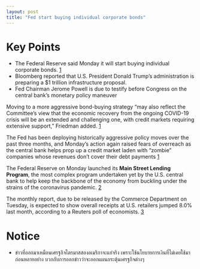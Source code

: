 ```yaml
---
layout: post
title: "Fed start buying individual corporate bonds"
---
```

# Key Points
* The Federal Reserve said Monday it will start buying individual corporate bonds. [1][1]
* Bloomberg reported that U.S. President Donald Trump’s administration is preparing a $1 trillion infrastructure proposal.
* Fed Chairman Jerome Powell is due to testify before Congress on the central bank’s monetary policy maneuver


 Moving to a more aggressive bond-buying strategy “may also reflect the Committee’s view that the economic recovery from the ongoing COVID-19 crisis will be an extended and challenging one, with credit markets requiring extensive support,” Friedman added. [1][1]

 The Fed has been deploying historically aggressive policy moves over the past three months, and Monday’s action again raised fears of overreach as the central bank helps prop up a credit market laden with “zombie” companies whose revenues don’t cover their debt payments [1][1]

The Federal Reserve on Monday launched its **Main Street Lending Program**, the most complex program undertaken yet by the U.S. central bank to help keep the backbone of the economy from buckling under the strains of the coronavirus pandemic. [2][2]

The monthly report, due to be released by the Commerce Department on Tuesday, is expected to show overall receipts at U.S. retailers jumped 8.0% last month, according to a Reuters poll of economists. [3][3]

# Notice

* ข่าวที่ออกมาเหมือนเศรฐกิจไตรมาสสองอเมริกาจะแย่จริง เพราะใช้นโยบายการเงินที่ไม่เคยใช้มาก่อนหลายอย่าง บวกกับการออกข่าวว่าจะออกแผนกระตุ้นเศรฐกิจต่างๆ

[1]: https://www.cnbc.com/2020/06/15/the-fed-says-it-is-going-to-start-buying-individual-corporate-bonds.html "The Fed says buying individual corporate bonds"

[2]: https://www.reuters.com/article/us-usa-fed-mainstreet/fed-launches-long-awaited-main-street-lending-program-seeks-to-reach-nonprofits-idUSKBN23M1Y5 "Fed launches long-awaited Main Street lending program"

[3]: https://www.reuters.com/article/us-usa-economy/u-s-expected-to-report-record-rise-in-monthly-retail-sales-idUSKBN23N0LE "U.S monthly retail sales"
